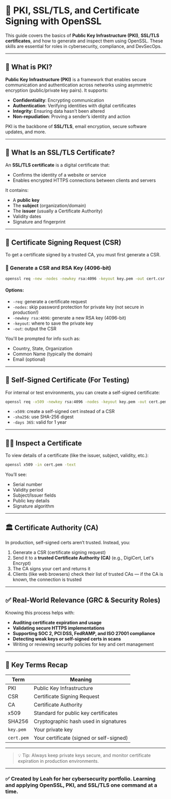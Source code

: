 # 🔐 PKI, SSL/TLS, and Certificate Signing with OpenSSL

This guide covers the basics of **Public Key Infrastructure (PKI)**, **SSL/TLS certificates**, and how to generate and inspect them using OpenSSL. These skills are essential for roles in cybersecurity, compliance, and DevSecOps.

---

## 📘 What is PKI?

**Public Key Infrastructure (PKI)** is a framework that enables secure communication and authentication across networks using asymmetric encryption (public/private key pairs). It supports:

- **Confidentiality**: Encrypting communication
- **Authentication**: Verifying identities with digital certificates
- **Integrity**: Ensuring data hasn't been altered
- **Non-repudiation**: Proving a sender’s identity and action

PKI is the backbone of **SSL/TLS**, email encryption, secure software updates, and more.

---

## 🔐 What Is an SSL/TLS Certificate?

An **SSL/TLS certificate** is a digital certificate that:
- Confirms the identity of a website or service
- Enables encrypted HTTPS connections between clients and servers

It contains:
- A **public key**
- The **subject** (organization/domain)
- The **issuer** (usually a Certificate Authority)
- Validity dates
- Signature and fingerprint

---

## 🧾 Certificate Signing Request (CSR)

To get a certificate signed by a trusted CA, you must first generate a CSR.

### 🔧 Generate a CSR and RSA Key (4096-bit)

```bash
openssl req -new -nodes -newkey rsa:4096 -keyout key.pem -out cert.csr
```

#### Options:
- `-req`: generate a certificate request
- `-nodes`: skip password protection for private key (not secure in production!)
- `-newkey rsa:4096`: generate a new RSA key (4096-bit)
- `-keyout`: where to save the private key
- `-out`: output the CSR

You'll be prompted for info such as:
- Country, State, Organization
- Common Name (typically the domain)
- Email (optional)

---

## 📄 Self-Signed Certificate (For Testing)

For internal or test environments, you can create a self-signed certificate:

```bash
openssl req -x509 -newkey rsa:4096 -nodes -keyout key.pem -out cert.pem -sha256 -days 365
```

- `-x509`: create a self-signed cert instead of a CSR
- `-sha256`: use SHA-256 digest
- `-days 365`: valid for 1 year

---

## 🕵️‍♀️ Inspect a Certificate

To view details of a certificate (like the issuer, subject, validity, etc.):

```bash
openssl x509 -in cert.pem -text
```

You’ll see:
- Serial number
- Validity period
- Subject/Issuer fields
- Public key details
- Signature algorithm

---

## 🏛️ Certificate Authority (CA)

In production, self-signed certs aren’t trusted. Instead, you:
1. Generate a CSR (certificate signing request)
2. Send it to a **trusted Certificate Authority (CA)** (e.g., DigiCert, Let's Encrypt)
3. The CA signs your cert and returns it
4. Clients (like web browsers) check their list of trusted CAs — if the CA is known, the connection is trusted

---

## ✅ Real-World Relevance (GRC & Security Roles)

Knowing this process helps with:
- **Auditing certificate expiration and usage**
- **Validating secure HTTPS implementations**
- **Supporting SOC 2, PCI DSS, FedRAMP, and ISO 27001 compliance**
- **Detecting weak keys or self-signed certs in scans**
- Writing or reviewing security policies for key and cert management

---

## 🧪 Key Terms Recap

| Term        | Meaning                                                      |
|-------------|---------------------------------------------------------------|
| PKI         | Public Key Infrastructure                                     |
| CSR         | Certificate Signing Request                                   |
| CA          | Certificate Authority                                         |
| x509        | Standard for public key certificates                          |
| SHA256      | Cryptographic hash used in signatures                         |
| `key.pem`   | Your private key                                              |
| `cert.pem`  | Your certificate (signed or self-signed)                      |

---

> 💡 Tip: Always keep private keys secure, and monitor certificate expiration in production environments.

---

### ✅ Created by Leah for her cybersecurity portfolio. Learning and applying OpenSSL, PKI, and SSL/TLS one command at a time.
